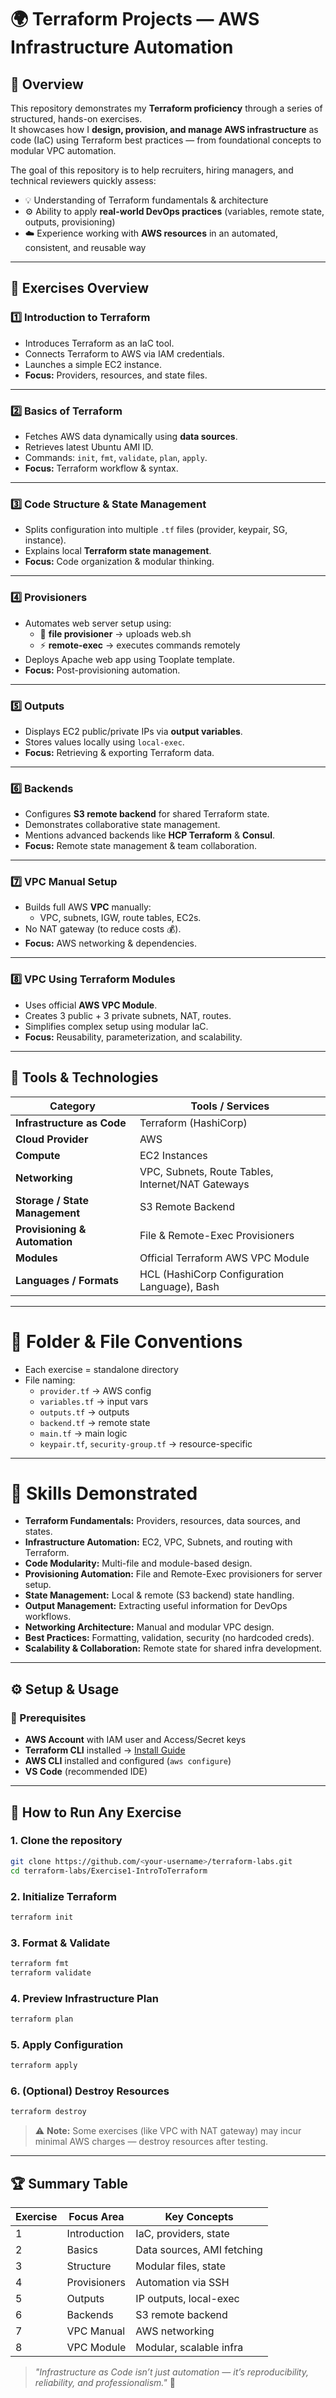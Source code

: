 # 🌍 Terraform Projects — AWS Infrastructure Automation

## 📘 Overview
This repository demonstrates my **Terraform proficiency** through a series of structured, hands-on exercises.  
It showcases how I **design, provision, and manage AWS infrastructure** as code (IaC) using Terraform best practices — from foundational concepts to modular VPC automation.

The goal of this repository is to help recruiters, hiring managers, and technical reviewers quickly assess:

- 💡 Understanding of Terraform fundamentals & architecture
- ⚙️ Ability to apply **real-world DevOps practices** (variables, remote state, outputs, provisioning)
- ☁️ Experience working with **AWS resources** in an automated, consistent, and reusable way

---

## 🧱 Exercises Overview

### **1️⃣ Introduction to Terraform**
- Introduces Terraform as an IaC tool.
- Connects Terraform to AWS via IAM credentials.
- Launches a simple EC2 instance.
- **Focus:** Providers, resources, and state files.

---

### **2️⃣ Basics of Terraform**
- Fetches AWS data dynamically using **data sources**.
- Retrieves latest Ubuntu AMI ID.
- Commands: `init`, `fmt`, `validate`, `plan`, `apply`.
- **Focus:** Terraform workflow & syntax.

---

### **3️⃣ Code Structure & State Management**
- Splits configuration into multiple `.tf` files (provider, keypair, SG, instance).
- Explains local **Terraform state management**.
- **Focus:** Code organization & modular thinking.

---

### **4️⃣ Provisioners**
- Automates web server setup using:
  - 🧩 **file provisioner** → uploads web.sh
  - ⚡ **remote-exec** → executes commands remotely
- Deploys Apache web app using Tooplate template.
- **Focus:** Post-provisioning automation.

---

### **5️⃣ Outputs**
- Displays EC2 public/private IPs via **output variables**.
- Stores values locally using `local-exec`.
- **Focus:** Retrieving & exporting Terraform data.

---

### **6️⃣ Backends**
- Configures **S3 remote backend** for shared Terraform state.
- Demonstrates collaborative state management.
- Mentions advanced backends like **HCP Terraform** & **Consul**.
- **Focus:** Remote state management & team collaboration.

---

### **7️⃣ VPC Manual Setup**
- Builds full AWS **VPC** manually:
  - VPC, subnets, IGW, route tables, EC2s.
- No NAT gateway (to reduce costs 💰).
- **Focus:** AWS networking & dependencies.

---

### **8️⃣ VPC Using Terraform Modules**
- Uses official **AWS VPC Module**.
- Creates 3 public + 3 private subnets, NAT, routes.
- Simplifies complex setup using modular IaC.
- **Focus:** Reusability, parameterization, and scalability.

---

## 🧰 Tools & Technologies

| **Category** | **Tools / Services** |
|---------------|----------------------|
| **Infrastructure as Code** | Terraform (HashiCorp) |
| **Cloud Provider** | AWS |
| **Compute** | EC2 Instances |
| **Networking** | VPC, Subnets, Route Tables, Internet/NAT Gateways |
| **Storage / State Management** | S3 Remote Backend |
| **Provisioning & Automation** | File & Remote-Exec Provisioners |
| **Modules** | Official Terraform AWS VPC Module |
| **Languages / Formats** | HCL (HashiCorp Configuration Language), Bash |

---
# 📁 Folder & File Conventions

- Each exercise = standalone directory
- File naming:
  - `provider.tf` → AWS config
  - `variables.tf` → input vars
  - `outputs.tf` → outputs
  - `backend.tf` → remote state
  - `main.tf` → main logic
  - `keypair.tf`, `security-group.tf` → resource-specific

---
# 🧰 Skills Demonstrated

- **Terraform Fundamentals:** Providers, resources, data sources, and states.
- **Infrastructure Automation:** EC2, VPC, Subnets, and routing with Terraform.
- **Code Modularity:** Multi-file and module-based design.
- **Provisioning Automation:** File and Remote-Exec provisioners for server setup.
- **State Management:** Local & remote (S3 backend) state handling.
- **Output Management:** Extracting useful information for DevOps workflows.
- **Networking Architecture:** Manual and modular VPC design.
- **Best Practices:** Formatting, validation, security (no hardcoded creds).
- **Scalability & Collaboration:** Remote state for shared infra development.
---
## ⚙️ Setup & Usage

### 🧩 Prerequisites

- **AWS Account** with IAM user and Access/Secret keys
- **Terraform CLI** installed → [Install Guide](https://developer.hashicorp.com/terraform/tutorials/aws-get-started/install-cli)
- **AWS CLI** installed and configured (`aws configure`)
- **VS Code** (recommended IDE)

---

## 🚀 How to Run Any Exercise

### 1. Clone the repository
```bash
git clone https://github.com/<your-username>/terraform-labs.git
cd terraform-labs/Exercise1-IntroToTerraform
```

### 2. Initialize Terraform
```bash
terraform init
```

### 3. Format & Validate
```bash
terraform fmt
terraform validate
```

### 4. Preview Infrastructure Plan
```bash
terraform plan
```

### 5. Apply Configuration
```bash
terraform apply
```

### 6. (Optional) Destroy Resources
```bash
terraform destroy
```

> ⚠️ **Note:** Some exercises (like VPC with NAT gateway) may incur minimal AWS charges — destroy resources after testing.
---

## 🏆 Summary Table

| Exercise | Focus Area     | Key Concepts                |
|-----------|----------------|-----------------------------|
| 1         | Introduction   | IaC, providers, state       |
| 2         | Basics         | Data sources, AMI fetching  |
| 3         | Structure      | Modular files, state        |
| 4         | Provisioners   | Automation via SSH          |
| 5         | Outputs        | IP outputs, local-exec      |
| 6         | Backends       | S3 remote backend           |
| 7         | VPC Manual     | AWS networking              |
| 8         | VPC Module     | Modular, scalable infra     |

> *"Infrastructure as Code isn’t just automation — it’s reproducibility, reliability, and professionalism."* 🌱



